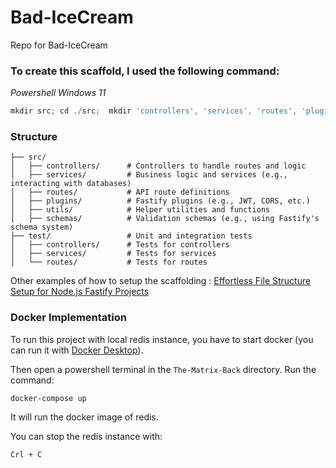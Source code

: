 # Bad-IceCream
Repo for Bad-IceCream 

### To create this scaffold, I used the following command:
_Powershell Windows 11_
``` powershell
mkdir src; cd ./src;  mkdir 'controllers', 'services', 'routes', 'plugins', 'utils', 'schemas'; cd ../; mkdir test; cd ./test; mkdir 'controllers', 'services', 'routes'; cd ../;
```
### Structure

```
├── src/
│   ├── controllers/      # Controllers to handle routes and logic
│   ├── services/         # Business logic and services (e.g., interacting with databases)
│   ├── routes/           # API route definitions
│   ├── plugins/          # Fastify plugins (e.g., JWT, CORS, etc.)
│   ├── utils/            # Helper utilities and functions
│   ├── schemas/          # Validation schemas (e.g., using Fastify's schema system)
├── test/                 # Unit and integration tests
│   ├── controllers/      # Tests for controllers
│   ├── services/         # Tests for services
│   └── routes/           # Tests for routes
```

Other examples of how to setup the scaffolding : [Effortless File Structure Setup for Node.js Fastify Projects](https://mbebars.medium.com/effortless-file-structure-setup-for-node-js-fastify-projects-481561df51a1)

### Docker Implementation

To run this project with local redis instance, you have to start docker (you can run it with [Docker Desktop](https://www.docker.com/products/docker-desktop/)).

Then open a powershell terminal in the `The-Matrix-Back` directory.
Run the command:

```
docker-compose up
```

It will run the docker image of redis.

You can stop the redis instance with:
```
Crl + C
```
